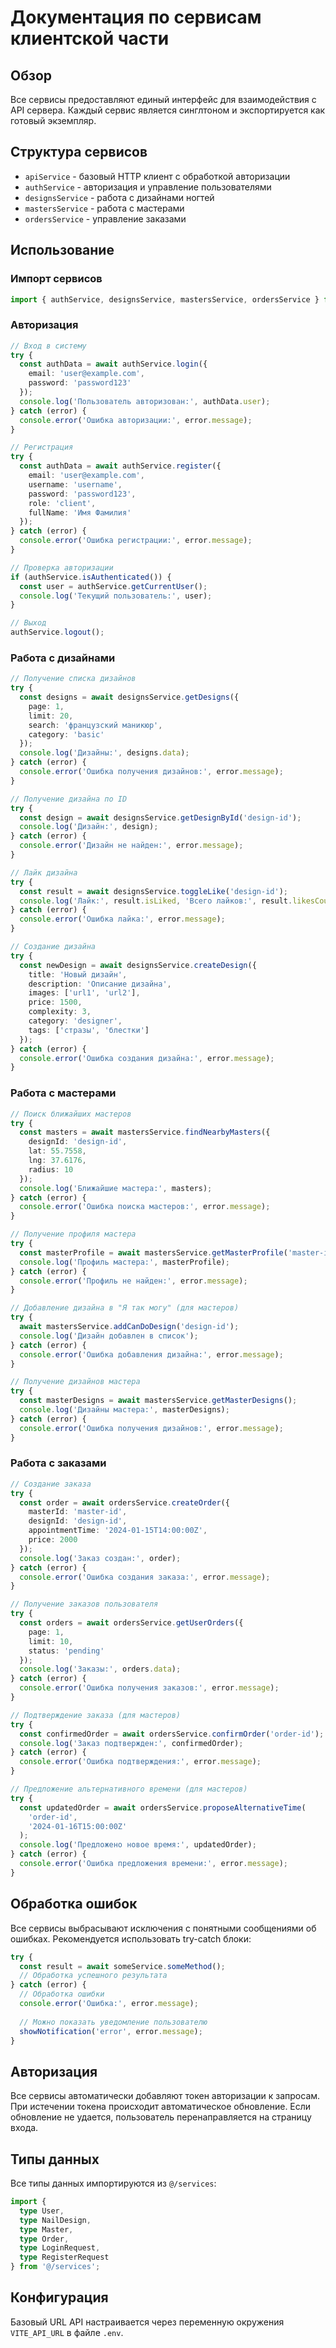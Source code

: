 # Документация по сервисам клиентской части

## Обзор

Все сервисы предоставляют единый интерфейс для взаимодействия с API сервера. Каждый сервис является синглтоном и экспортируется как готовый экземпляр.

## Структура сервисов

- `apiService` - базовый HTTP клиент с обработкой авторизации
- `authService` - авторизация и управление пользователями
- `designsService` - работа с дизайнами ногтей
- `mastersService` - работа с мастерами
- `ordersService` - управление заказами

## Использование

### Импорт сервисов

```typescript
import { authService, designsService, mastersService, ordersService } from '@/services';
```

### Авторизация

```typescript
// Вход в систему
try {
  const authData = await authService.login({
    email: 'user@example.com',
    password: 'password123'
  });
  console.log('Пользователь авторизован:', authData.user);
} catch (error) {
  console.error('Ошибка авторизации:', error.message);
}

// Регистрация
try {
  const authData = await authService.register({
    email: 'user@example.com',
    username: 'username',
    password: 'password123',
    role: 'client',
    fullName: 'Имя Фамилия'
  });
} catch (error) {
  console.error('Ошибка регистрации:', error.message);
}

// Проверка авторизации
if (authService.isAuthenticated()) {
  const user = authService.getCurrentUser();
  console.log('Текущий пользователь:', user);
}

// Выход
authService.logout();
```

### Работа с дизайнами

```typescript
// Получение списка дизайнов
try {
  const designs = await designsService.getDesigns({
    page: 1,
    limit: 20,
    search: 'французский маникюр',
    category: 'basic'
  });
  console.log('Дизайны:', designs.data);
} catch (error) {
  console.error('Ошибка получения дизайнов:', error.message);
}

// Получение дизайна по ID
try {
  const design = await designsService.getDesignById('design-id');
  console.log('Дизайн:', design);
} catch (error) {
  console.error('Дизайн не найден:', error.message);
}

// Лайк дизайна
try {
  const result = await designsService.toggleLike('design-id');
  console.log('Лайк:', result.isLiked, 'Всего лайков:', result.likesCount);
} catch (error) {
  console.error('Ошибка лайка:', error.message);
}

// Создание дизайна
try {
  const newDesign = await designsService.createDesign({
    title: 'Новый дизайн',
    description: 'Описание дизайна',
    images: ['url1', 'url2'],
    price: 1500,
    complexity: 3,
    category: 'designer',
    tags: ['стразы', 'блестки']
  });
} catch (error) {
  console.error('Ошибка создания дизайна:', error.message);
}
```

### Работа с мастерами

```typescript
// Поиск ближайших мастеров
try {
  const masters = await mastersService.findNearbyMasters({
    designId: 'design-id',
    lat: 55.7558,
    lng: 37.6176,
    radius: 10
  });
  console.log('Ближайшие мастера:', masters);
} catch (error) {
  console.error('Ошибка поиска мастеров:', error.message);
}

// Получение профиля мастера
try {
  const masterProfile = await mastersService.getMasterProfile('master-id');
  console.log('Профиль мастера:', masterProfile);
} catch (error) {
  console.error('Профиль не найден:', error.message);
}

// Добавление дизайна в "Я так могу" (для мастеров)
try {
  await mastersService.addCanDoDesign('design-id');
  console.log('Дизайн добавлен в список');
} catch (error) {
  console.error('Ошибка добавления дизайна:', error.message);
}

// Получение дизайнов мастера
try {
  const masterDesigns = await mastersService.getMasterDesigns();
  console.log('Дизайны мастера:', masterDesigns);
} catch (error) {
  console.error('Ошибка получения дизайнов:', error.message);
}
```

### Работа с заказами

```typescript
// Создание заказа
try {
  const order = await ordersService.createOrder({
    masterId: 'master-id',
    designId: 'design-id',
    appointmentTime: '2024-01-15T14:00:00Z',
    price: 2000
  });
  console.log('Заказ создан:', order);
} catch (error) {
  console.error('Ошибка создания заказа:', error.message);
}

// Получение заказов пользователя
try {
  const orders = await ordersService.getUserOrders({
    page: 1,
    limit: 10,
    status: 'pending'
  });
  console.log('Заказы:', orders.data);
} catch (error) {
  console.error('Ошибка получения заказов:', error.message);
}

// Подтверждение заказа (для мастеров)
try {
  const confirmedOrder = await ordersService.confirmOrder('order-id');
  console.log('Заказ подтвержден:', confirmedOrder);
} catch (error) {
  console.error('Ошибка подтверждения:', error.message);
}

// Предложение альтернативного времени (для мастеров)
try {
  const updatedOrder = await ordersService.proposeAlternativeTime(
    'order-id',
    '2024-01-16T15:00:00Z'
  );
  console.log('Предложено новое время:', updatedOrder);
} catch (error) {
  console.error('Ошибка предложения времени:', error.message);
}
```

## Обработка ошибок

Все сервисы выбрасывают исключения с понятными сообщениями об ошибках. Рекомендуется использовать try-catch блоки:

```typescript
try {
  const result = await someService.someMethod();
  // Обработка успешного результата
} catch (error) {
  // Обработка ошибки
  console.error('Ошибка:', error.message);
  
  // Можно показать уведомление пользователю
  showNotification('error', error.message);
}
```

## Авторизация

Все сервисы автоматически добавляют токен авторизации к запросам. При истечении токена происходит автоматическое обновление. Если обновление не удается, пользователь перенаправляется на страницу входа.

## Типы данных

Все типы данных импортируются из `@/services`:

```typescript
import { 
  type User, 
  type NailDesign, 
  type Master, 
  type Order,
  type LoginRequest,
  type RegisterRequest 
} from '@/services';
```

## Конфигурация

Базовый URL API настраивается через переменную окружения `VITE_API_URL` в файле `.env`. 
